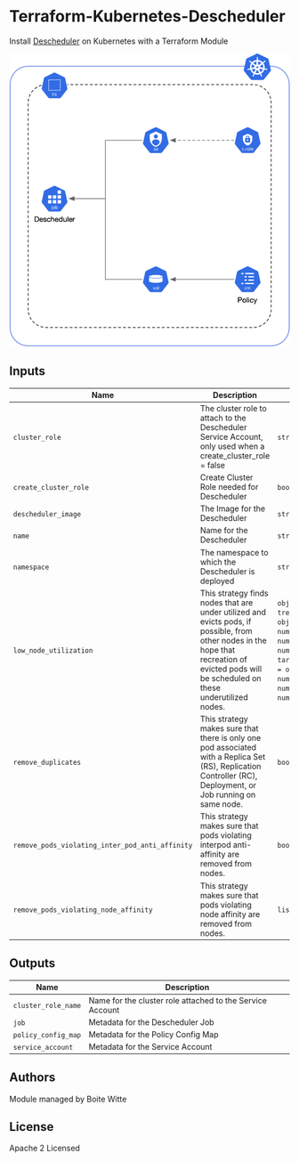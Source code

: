 # Terraform-Kubernetes-Descheduler

Install [Descheduler](https://github.com/kubernetes-sigs/descheduler) on Kubernetes with a Terraform Module

![Descheduler resources overview](./docs/images/resources.png)

## Inputs

| Name                                            | Description                                                                                                                                                                                  | Type                                                                                                                                                            | Default       | Required |
| ----------------------------------------------- | -------------------------------------------------------------------------------------------------------------------------------------------------------------------------------------------- | --------------------------------------------------------------------------------------------------------------------------------------------------------------- | ------------- | -------- |
| `cluster_role`                                  | The cluster role to attach to the Descheduler Service Account, only used when a create_cluster_role = false                                                                                  | `string`                                                                                                                                                        | `null`        | no       |
| `create_cluster_role`                           | Create Cluster Role needed for Descheduler                                                                                                                                                   | `bool`                                                                                                                                                          | `true`        | no       |
| `descheduler_image`                             | The Image for the Descheduler                                                                                                                                                                | `string`                                                                                                                                                        | -             | yes      |
| `name`                                          | Name for the Descheduler                                                                                                                                                                     | `string`                                                                                                                                                        | `descheduler` | no       |
| `namespace`                                     | The namespace to which the Descheduler is deployed                                                                                                                                           | `string`                                                                                                                                                        | `kube-system` | no       |
| `low_node_utilization`                          | This strategy finds nodes that are under utilized and evicts pods, if possible, from other nodes in the hope that recreation of evicted pods will be scheduled on these underutilized nodes. | `object({ tresholds = object({ cpu = number, memory = number, pods = number }), targetThresholds = object({ cpu = number, memory = number, pods = number }) })` | `null`        | no       |
| `remove_duplicates`                             | This strategy makes sure that there is only one pod associated with a Replica Set (RS), Replication Controller (RC), Deployment, or Job running on same node.                                | `bool`                                                                                                                                                          | `null`        | no       |
| `remove_pods_violating_inter_pod_anti_affinity` | This strategy makes sure that pods violating interpod anti-affinity are removed from nodes.                                                                                                  | `bool`                                                                                                                                                          | `null`        | no       |
| `remove_pods_violating_node_affinity`           | This strategy makes sure that pods violating node affinity are removed from nodes.                                                                                                           | `list(string)`                                                                                                                                                  | `null`        | no       |


## Outputs

| Name                | Description                                               |
| ------------------- | --------------------------------------------------------- |
| `cluster_role_name` | Name for the cluster role attached to the Service Account |
| `job`               | Metadata for the Descheduler Job                          |
| `policy_config_map` | Metadata for the Policy Config Map                        |
| `service_account`   | Metadata for the Service Account                          |

## Authors

Module managed by Boite Witte

## License

Apache 2 Licensed
